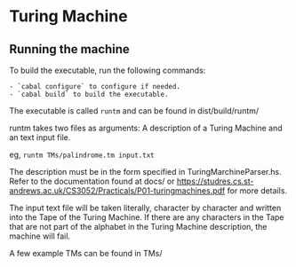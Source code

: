 # Turing Machine

## Running the machine
To build the executable, run the following commands:
	
	- `cabal configure` to configure if needed.
	- `cabal build` to build the executable.

The executable is called `runtm` and can be found in dist/build/runtm/

runtm takes two files as arguments: A description of a Turing Machine and an text input file.

eg, `runtm TMs/palindrome.tm input.txt`

The description must be in the form specified in TuringMarchineParser.hs. Refer to the documentation found at docs/ or https://studres.cs.st-andrews.ac.uk/CS3052/Practicals/P01-turingmachines.pdf for more details.

The input text file will be taken literally, character by character and written into the Tape of the Turing Machine. If there are any characters in the Tape that are not part of the alphabet in the Turing Machine description, the machine will fail.

A few example TMs can be found in TMs/
